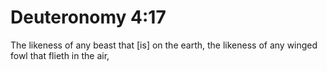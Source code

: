 # Deuteronomy 4:17

The likeness of any beast that [is] on the earth, the likeness of any winged fowl that flieth in the air,